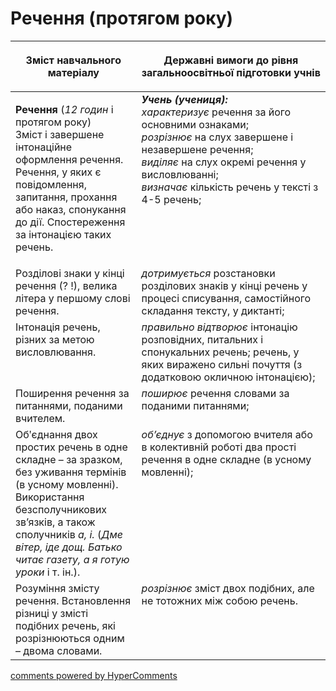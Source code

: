 <div id="hypercomments_widget" class="js-hypercomments-widget invisible"></div>

# Речення (протягом року)

<table>
<thead>
  <tr>
    <th width="40%" align="center"><p>Зміст навчального матеріалу</p></td>
    <th width="60%" align="center"><p>Державні вимоги до рівня загальноосвітньої підготовки учнів</p></td>
  </tr>
</thead>
<tbody>
  <tr>
    <td width="40%" style="vertical-align:top !important;">
    <p><b>Речення </b> (<i>12 годин</i> і протягом року)<br>
Зміст і завершене інтонаційне оформлення речення. Речення, у яких є повідомлення, запитання, прохання або наказ, спонукання до дії. Спостереження за інтонацією таких речень.<br></td>
    <td width="60%" style="vertical-align:top !important;">
<i><b>Учень (учениця):</b></i><br>
<i>характеризує</i> речення за його основними ознаками;<br>
<i>розрізнює</i> на слух завершене і незавершене речення;<br>
<i>виділяє</i> на слух окремі речення у висловлюванні;<br> <i>визначає</i> кількість речень у тексті з 4-5 речень;<br></td>
  </tr>
  <tr>
    <td width="40%" style="vertical-align:top !important;">
 Розділові знаки у кінці речення (? !), велика літера у першому слові речення.</td>
    <td width="60%" style="vertical-align:top !important;">
<i>дотримується</i> розстановки розділових знаків у кінці речень у процесі списування, самостійного складання тексту, у диктанті;<br></td>
  </tr>
  <tr>
    <td width="40%" style="vertical-align:top !important;">
Інтонація речень, різних за метою висловлювання.<br></td>
    <td width="60%" style="vertical-align:top !important;">
<i>правильно відтворює</i> інтонацію розповідних, питальних і спонукальних речень; речень, у яких виражено сильні почуття (з додатковою окличною інтонацією);</td>
  </tr>
  <tr>
    <td width="40%" style="vertical-align:top !important;">
Поширення речення за питаннями, поданими вчителем.</td>
    <td width="60%" style="vertical-align:top !important;">
<i>поширює</i> речення словами за поданими питаннями;</td>
  </tr>
  <tr>
    <td width="40%" style="vertical-align:top !important;">
Обʹєднання двох простих речень в одне складне – за зразком, без уживання термінів (в усному мовленні). Використання безсполучникових зв’язків, а також сполучників <i>а, і.</i> (<i>Дме вітер, іде дощ. Батько читає газету, а я готую уроки</i> і т. ін.).</td>
    <td width="60%" style="vertical-align:top !important;">
<i>об’єднує</i> з допомогою вчителя або в колективній роботі два прості речення в одне складне (в усному мовленні);</td>
  </tr>
  <tr>
    <td width="40%" style="vertical-align:top !important;">
Розуміння змісту речення. Встановлення різниці у змісті подібних речень, які розрізнюються одним – двома словами.</td>
    <td width="60%" style="vertical-align:top !important;">
<i>розрізнює</i> зміст двох подібних, але не тотожних між собою речень.</td>
  </tr>
</tbody>
</table>

<div class="js-hypercomments-container">
<a href="http://hypercomments.com" class="hc-link" title="comments widget">comments powered by HyperComments</a>
</div>
